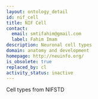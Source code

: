 ```yaml
---
layout: ontology_detail
id: nif_cell
title: NIF Cell
contact:
  email: smtifahim@gmail.com
  label: Fahim Imam
description: Neuronal cell types
domain: anatomy and development
homepage: http://neuinfo.org/
is_obsolete: true
replaced_by: cl
activity_status: inactive
---
```


Cell types from NIFSTD
